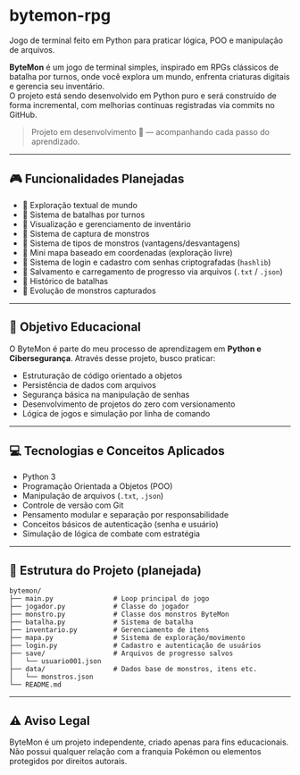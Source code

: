# bytemon-rpg
Jogo de terminal feito em Python para praticar lógica, POO e manipulação de arquivos.

**ByteMon** é um jogo de terminal simples, inspirado em RPGs clássicos de batalha por turnos, onde você explora um mundo, enfrenta criaturas digitais e gerencia seu inventário.  
O projeto está sendo desenvolvido em Python puro e será construído de forma incremental, com melhorias contínuas registradas via commits no GitHub.

> Projeto em desenvolvimento 🚧 — acompanhando cada passo do aprendizado.

---

## 🎮 Funcionalidades Planejadas

- 🚧 Exploração textual de mundo
- 🚧 Sistema de batalhas por turnos
- 🚧 Visualização e gerenciamento de inventário
- 🚧 Sistema de captura de monstros
- 🚧 Sistema de tipos de monstros (vantagens/desvantagens)
- 🚧 Mini mapa baseado em coordenadas (exploração livre)
- 🚧 Sistema de login e cadastro com senhas criptografadas (`hashlib`)
- 🚧 Salvamento e carregamento de progresso via arquivos (`.txt` / `.json`)
- 🚧 Histórico de batalhas
- 🚧 Evolução de monstros capturados

---

## 🧠 Objetivo Educacional

O ByteMon é parte do meu processo de aprendizagem em **Python e Cibersegurança**. Através desse projeto, busco praticar:

- Estruturação de código orientado a objetos
- Persistência de dados com arquivos
- Segurança básica na manipulação de senhas
- Desenvolvimento de projetos do zero com versionamento
- Lógica de jogos e simulação por linha de comando

---

## 💻 Tecnologias e Conceitos Aplicados

- Python 3
- Programação Orientada a Objetos (POO)
- Manipulação de arquivos (`.txt`, `.json`)
- Controle de versão com Git
- Pensamento modular e separação por responsabilidade
- Conceitos básicos de autenticação (senha e usuário)
- Simulação de lógica de combate com estratégia

---

## 📁 Estrutura do Projeto (planejada)

```
bytemon/
├── main.py               # Loop principal do jogo
├── jogador.py            # Classe do jogador
├── monstro.py            # Classe dos monstros ByteMon
├── batalha.py            # Sistema de batalha
├── inventario.py         # Gerenciamento de itens
├── mapa.py               # Sistema de exploração/movimento
├── login.py              # Cadastro e autenticação de usuários
├── save/                 # Arquivos de progresso salvos
│   └── usuario001.json
├── data/                 # Dados base de monstros, itens etc.
│   └── monstros.json
└── README.md
```

---

## ⚠️ Aviso Legal

ByteMon é um projeto independente, criado apenas para fins educacionais.  
Não possui qualquer relação com a franquia Pokémon ou elementos protegidos por direitos autorais.

